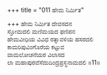+++
title = "011 ಹೇಮ ನಿರ್ಮಿತ"

+++
ಹೇಮ ನಿರ್ಮಿತ ದೇವಸದನ  
ಸ್ತೋಮದಲಿ ಮಣಿಮಯದ ಫಣಿಪನ  
ಹೇಮವೀಧಿಯ ವಿವಿಧ ರತ್ನಾವಳಿಯ ಹಸರದಲಿ   
ಕಾಮರಿಪುವಿಂಗೊರೆಯ ಕಟ್ಟುವ  
ವಾಮಲೋಚನೆಯರ ವಿಲಾಸದ  
ಲಾ ಮಹಾಪುರವೆಸೆದುದಿಂದ್ರಪ್ರಸ್ಥನಾಮದಲಿ      ॥11॥
